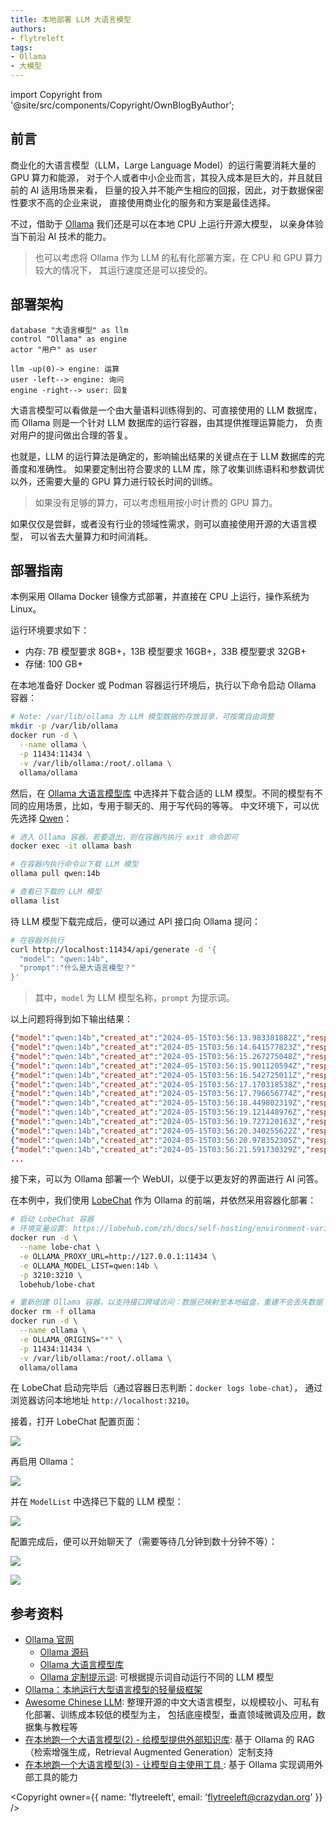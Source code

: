 ```yaml
---
title: 本地部署 LLM 大语言模型
authors:
- flytreleft
tags:
- Ollama
- 大模型
---
```


import Copyright from '@site/src/components/Copyright/OwnBlogByAuthor';

## 前言

商业化的大语言模型（LLM，Large Language Model）的运行需要消耗大量的 GPU 算力和能源，
对于个人或者中小企业而言，其投入成本是巨大的，并且就目前的 AI 适用场景来看，
巨量的投入并不能产生相应的回报，因此，对于数据保密性要求不高的企业来说，
直接使用商业化的服务和方案是最佳选择。

不过，借助于 [Ollama](https://ollama.com/) 我们还是可以在本地 CPU 上运行开源大模型，
以亲身体验当下前沿 AI 技术的能力。

> 也可以考虑将 Ollama 作为 LLM 的私有化部署方案，在 CPU 和 GPU 算力较大的情况下，
> 其运行速度还是可以接受的。

## 部署架构

```plantuml
database "大语言模型" as llm
control "Ollama" as engine
actor "用户" as user

llm -up(0)-> engine: 运算
user -left--> engine: 询问
engine -right--> user: 回复
```

大语言模型可以看做是一个由大量语料训练得到的、可直接使用的 LLM 数据库，
而 Ollama 则是一个针对 LLM 数据库的运行容器，由其提供推理运算能力，
负责对用户的提问做出合理的答复。

也就是，LLM 的运行算法是确定的，影响输出结果的关键点在于 LLM 数据库的完善度和准确性。
如果要定制出符合要求的 LLM 库，除了收集训练语料和参数调优以外，还需要大量的
GPU 算力进行较长时间的训练。

> 如果没有足够的算力，可以考虑租用按小时计费的 GPU 算力。

如果仅仅是尝鲜，或者没有行业的领域性需求，则可以直接使用开源的大语言模型，
可以省去大量算力和时间消耗。

## 部署指南

本例采用 Ollama Docker 镜像方式部署，并直接在 CPU 上运行，操作系统为 Linux。

运行环境要求如下：

- 内存: 7B 模型要求 8GB+，13B 模型要求 16GB+，33B 模型要求 32GB+
- 存储: 100 GB+

在本地准备好 Docker 或 Podman 容器运行环境后，执行以下命令启动 Ollama 容器：

```bash
# Note: /var/lib/ollama 为 LLM 模型数据的存放目录，可按需自由调整
mkdir -p /var/lib/ollama
docker run -d \
  --name ollama \
  -p 11434:11434 \
  -v /var/lib/ollama:/root/.ollama \
  ollama/ollama
```

然后，在 [Ollama 大语言模型库](https://ollama.com/library) 中选择并下载合适的
LLM 模型。不同的模型有不同的应用场景，比如，专用于聊天的、用于写代码的等等。
中文环境下，可以优先选择 [Qwen](https://ollama.com/library/qwen)：

```bash
# 进入 Ollama 容器。若要退出，则在容器内执行 exit 命令即可
docker exec -it ollama bash

# 在容器内执行命令以下载 LLM 模型
ollama pull qwen:14b

# 查看已下载的 LLM 模型
ollama list
```

待 LLM 模型下载完成后，便可以通过 API 接口向 Ollama 提问：

```bash
# 在容器外执行
curl http://localhost:11434/api/generate -d '{
  "model": "qwen:14b",
  "prompt":"什么是大语言模型？"
}'
```

> 其中，`model` 为 LLM 模型名称，`prompt` 为提示词。

以上问题将得到如下输出结果：

```json
{"model":"qwen:14b","created_at":"2024-05-15T03:56:13.983381882Z","response":"大","done":false}
{"model":"qwen:14b","created_at":"2024-05-15T03:56:14.641577823Z","response":"语言","done":false}
{"model":"qwen:14b","created_at":"2024-05-15T03:56:15.267275048Z","response":"模型","done":false}
{"model":"qwen:14b","created_at":"2024-05-15T03:56:15.901120594Z","response":"是一种","done":false}
{"model":"qwen:14b","created_at":"2024-05-15T03:56:16.542725011Z","response":"人工智能","done":false}
{"model":"qwen:14b","created_at":"2024-05-15T03:56:17.170318538Z","response":"技术","done":false}
{"model":"qwen:14b","created_at":"2024-05-15T03:56:17.796656774Z","response":"，","done":false}
{"model":"qwen:14b","created_at":"2024-05-15T03:56:18.449802319Z","response":"它","done":false}
{"model":"qwen:14b","created_at":"2024-05-15T03:56:19.121448976Z","response":"基于","done":false}
{"model":"qwen:14b","created_at":"2024-05-15T03:56:19.727120163Z","response":"深度","done":false}
{"model":"qwen:14b","created_at":"2024-05-15T03:56:20.340255622Z","response":"学习","done":false}
{"model":"qwen:14b","created_at":"2024-05-15T03:56:20.978352305Z","response":"算法","done":false}
{"model":"qwen:14b","created_at":"2024-05-15T03:56:21.591730329Z","response":"，","done":false}
...
```

接下来，可以为 Ollama 部署一个 WebUI，以便于以更友好的界面进行 AI 问答。

在本例中，我们使用 [LobeChat](https://lobehub.com/zh/docs/usage/providers/ollama)
作为 Ollama 的前端，并依然采用容器化部署：

```bash
# 启动 LobeChat 容器
# 环境变量设置: https://lobehub.com/zh/docs/self-hosting/environment-variables/basic
docker run -d \
  --name lobe-chat \
  -e OLLAMA_PROXY_URL=http://127.0.0.1:11434 \
  -e OLLAMA_MODEL_LIST=qwen:14b \
  -p 3210:3210 \
  lobehub/lobe-chat

# 重新创建 Ollama 容器，以支持接口跨域访问：数据已映射至本地磁盘，重建不会丢失数据
docker rm -f ollama
docker run -d \
  --name ollama \
  -e OLLAMA_ORIGINS="*" \
  -p 11434:11434 \
  -v /var/lib/ollama:/root/.ollama \
  ollama/ollama
```

在 LobeChat 启动完毕后（通过容器日志判断：`docker logs lobe-chat`），
通过浏览器访问本地地址 `http://localhost:3210`。

接着，打开 LobeChat 配置页面：

![](./ollama/lobechat-open-settings.png)

再启用 Ollama：

![](./ollama/lobechat-enable-ollama.png)

并在 `ModelList` 中选择已下载的 LLM 模型：

![](./ollama/lobechat-choose-ollama-model.png)

配置完成后，便可以开始聊天了（需要等待几分钟到数十分钟不等）：

![](./ollama/lobechat-ollama-chat-1.png)

![](./ollama/lobechat-ollama-chat-2.png)

## 参考资料

- [Ollama 官网](https://ollama.com/)
  - [Ollama 源码](https://github.com/ollama/ollama)
  - [Ollama 大语言模型库](https://ollama.com/library)
  - [Ollama 定制提示词](https://github.com/ollama/ollama?tab=readme-ov-file#customize-a-prompt):
    可根据提示词自动运行不同的 LLM 模型
- [Ollama：本地运行大型语言模型的轻量级框架](https://juejin.cn/post/7338742634167353356)
- [Awesome Chinese LLM](https://github.com/HqWu-HITCS/Awesome-Chinese-LLM):
  整理开源的中文大语言模型，以规模较小、可私有化部署、训练成本较低的模型为主，
  包括底座模型，垂直领域微调及应用，数据集与教程等
- [在本地跑一个大语言模型(2) - 给模型提供外部知识库](https://juejin.cn/post/7343513356396052532):
  基于 Ollama 的 RAG（检索增强生成，Retrieval Augmented Generation）定制支持
- [在本地跑一个大语言模型(3) - 让模型自主使用工具 ](https://juejin.cn/post/7343452738159083535):
  基于 Ollama 实现调用外部工具的能力


<Copyright
  owner={{
    name: 'flytreeleft', email: 'flytreeleft@crazydan.org'
  }}
/>
